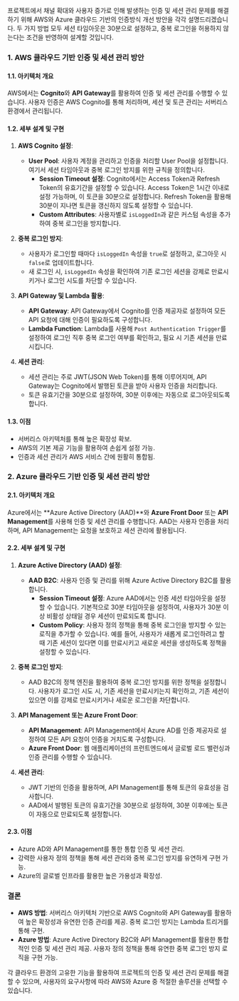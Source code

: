 프로젝트에서 채널 확대와 사용자 증가로 인해 발생하는 인증 및 세션 관리 문제를 해결하기 위해 AWS와 Azure 클라우드 기반의 인증방식 개선 방안을 각각 설명드리겠습니다. 두 가지 방법 모두 세션 타임아웃은 30분으로 설정하고, 중복 로그인을 허용하지 않는다는 조건을 반영하여 설계할 것입니다.

### 1. **AWS 클라우드 기반 인증 및 세션 관리 방안**

#### **1.1. 아키텍처 개요**
AWS에서는 **Cognito**와 **API Gateway**를 활용하여 인증 및 세션 관리를 수행할 수 있습니다. 사용자 인증은 AWS Cognito를 통해 처리하며, 세션 및 토큰 관리는 서버리스 환경에서 관리됩니다.

#### **1.2. 세부 설계 및 구현**
1. **AWS Cognito 설정**:
   - **User Pool**: 사용자 계정을 관리하고 인증을 처리할 User Pool을 설정합니다. 여기서 세션 타임아웃과 중복 로그인 방지를 위한 규칙을 정의합니다.
     - **Session Timeout 설정**: Cognito에서는 Access Token과 Refresh Token의 유효기간을 설정할 수 있습니다. Access Token은 1시간 이내로 설정 가능하며, 이 토큰을 30분으로 설정합니다. Refresh Token을 활용해 30분이 지나면 토큰을 갱신하지 않도록 설정할 수 있습니다.
     - **Custom Attributes**: 사용자별로 `isLoggedIn`과 같은 커스텀 속성을 추가하여 중복 로그인을 방지합니다.

2. **중복 로그인 방지**:
   - 사용자가 로그인할 때마다 `isLoggedIn` 속성을 `true`로 설정하고, 로그아웃 시 `false`로 업데이트합니다.
   - 새 로그인 시, `isLoggedIn` 속성을 확인하여 기존 로그인 세션을 강제로 만료시키거나 로그인 시도를 차단할 수 있습니다.

3. **API Gateway 및 Lambda 활용**:
   - **API Gateway**: API Gateway에서 Cognito를 인증 제공자로 설정하여 모든 API 요청에 대해 인증이 필요하도록 구성합니다.
   - **Lambda Function**: Lambda를 사용해 `Post Authentication Trigger`를 설정하여 로그인 직후 중복 로그인 여부를 확인하고, 필요 시 기존 세션을 만료시킵니다.

4. **세션 관리**:
   - 세션 관리는 주로 JWT(JSON Web Token)를 통해 이루어지며, API Gateway는 Cognito에서 발행된 토큰을 받아 사용자 인증을 처리합니다.
   - 토큰 유효기간을 30분으로 설정하여, 30분 이후에는 자동으로 로그아웃되도록 합니다.

#### **1.3. 이점**
- 서버리스 아키텍처를 통해 높은 확장성 확보.
- AWS의 기본 제공 기능을 활용하여 손쉽게 설정 가능.
- 인증과 세션 관리가 AWS 서비스 간에 원활히 통합됨.

### 2. **Azure 클라우드 기반 인증 및 세션 관리 방안**

#### **2.1. 아키텍처 개요**
Azure에서는 **Azure Active Directory (AAD)**와 **Azure Front Door** 또는 **API Management**를 사용해 인증 및 세션 관리를 수행합니다. AAD는 사용자 인증을 처리하며, API Management는 요청을 보호하고 세션 관리에 활용됩니다.

#### **2.2. 세부 설계 및 구현**
1. **Azure Active Directory (AAD) 설정**:
   - **AAD B2C**: 사용자 인증 및 관리를 위해 Azure Active Directory B2C를 활용합니다.
     - **Session Timeout 설정**: Azure AAD에서는 인증 세션 타임아웃을 설정할 수 있습니다. 기본적으로 30분 타임아웃을 설정하여, 사용자가 30분 이상 비활성 상태일 경우 세션이 만료되도록 합니다.
     - **Custom Policy**: 사용자 정의 정책을 통해 중복 로그인을 방지할 수 있는 로직을 추가할 수 있습니다. 예를 들어, 사용자가 새롭게 로그인하려고 할 때 기존 세션이 있다면 이를 만료시키고 새로운 세션을 생성하도록 정책을 설정할 수 있습니다.

2. **중복 로그인 방지**:
   - AAD B2C의 정책 엔진을 활용하여 중복 로그인 방지를 위한 정책을 설정합니다. 사용자가 로그인 시도 시, 기존 세션을 만료시키는지 확인하고, 기존 세션이 있으면 이를 강제로 만료시키거나 새로운 로그인을 차단합니다.

3. **API Management 또는 Azure Front Door**:
   - **API Management**: API Management에서 Azure AD를 인증 제공자로 설정하여 모든 API 요청이 인증을 거치도록 구성합니다.
   - **Azure Front Door**: 웹 애플리케이션의 프런트엔드에서 글로벌 로드 밸런싱과 인증 관리를 수행할 수 있습니다.

4. **세션 관리**:
   - JWT 기반의 인증을 활용하며, API Management를 통해 토큰의 유효성을 검사합니다.
   - AAD에서 발행된 토큰의 유효기간을 30분으로 설정하여, 30분 이후에는 토큰이 자동으로 만료되도록 설정합니다.

#### **2.3. 이점**
- Azure AD와 API Management를 통한 통합 인증 및 세션 관리.
- 강력한 사용자 정의 정책을 통해 세션 관리와 중복 로그인 방지를 유연하게 구현 가능.
- Azure의 글로벌 인프라를 활용한 높은 가용성과 확장성.

### **결론**
- **AWS 방법**: 서버리스 아키텍처 기반으로 AWS Cognito와 API Gateway를 활용하여 높은 확장성과 유연한 인증 관리를 제공. 중복 로그인 방지는 Lambda 트리거를 통해 구현.
- **Azure 방법**: Azure Active Directory B2C와 API Management를 활용한 통합적인 인증 및 세션 관리 제공. 사용자 정의 정책을 통해 유연한 중복 로그인 방지 로직을 구현 가능.

각 클라우드 환경의 고유한 기능을 활용하여 프로젝트의 인증 및 세션 관리 문제를 해결할 수 있으며, 사용자의 요구사항에 따라 AWS와 Azure 중 적절한 솔루션을 선택할 수 있습니다.
